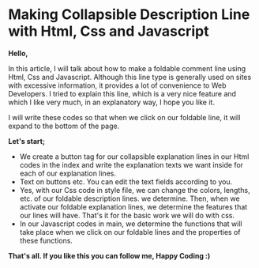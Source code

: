 ﻿# Making Collapsible Description Line with Html, Css and Javascript

**Hello,**

In this article, I will talk about how to make a foldable comment line using Html, Css and Javascript. Although this line type is generally used on sites with excessive information, it provides a lot of convenience to Web Developers. I tried to explain this line, which is a very nice feature and which I like very much, in an explanatory way, I hope you like it.

I will write these codes so that when we click on our foldable line, it will expand to the bottom of the page.

**Let's start;**

- We create a button tag for our collapsible explanation lines in our Html codes in the index and write the explanation texts we want inside for each of our explanation lines.
- Text on buttons etc. You can edit the text fields according to you.
- Yes, with our Css code in style file, we can change the colors, lengths, etc. of our foldable description lines. we determine. Then, when we activate our foldable explanation lines, we determine the features that our lines will have. That's it for the basic work we will do with css.
- In our Javascript codes in main, we determine the functions that will take place when we click on our foldable lines and the properties of these functions.

**That's all. If you like this you can follow me, Happy Coding :)**